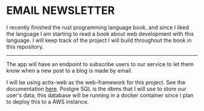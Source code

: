 # EMAIL NEWSLETTER

I recently finished the rust programming language book, and since I liked the language I am starting to read a book about web development with this language. I will keep track of the project I will build throughout the book in this repository.

---

The app will have an endpoint to subscribe users to our service to let them know when a new post to a blog is made by email.

I will be using actix-web as the web-framework for this project. See the documentation [here](https://actix.rs). Postgre SQL is the dbms that I will use to store our user's data, this database will be running in a docker container since I plan to deploy this to a AWS instance.
